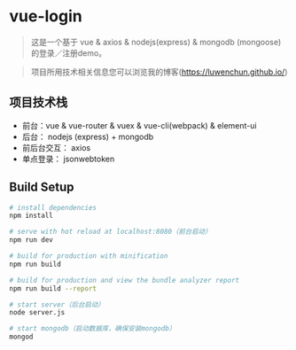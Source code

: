 # vue-login

>  这是一个基于 vue & axios & nodejs(express)  & mongodb (mongoose) 的登录／注册demo。

> 项目所用技术相关信息您可以浏览我的博客(https://luwenchun.github.io/)


## 项目技术栈

* 前台：vue & vue-router & vuex & vue-cli(webpack) & element-ui
* 后台： nodejs (express) + mongodb
* 前后台交互： axios
* 单点登录： jsonwebtoken

## Build Setup

``` bash
# install dependencies
npm install

# serve with hot reload at localhost:8080（前台启动）
npm run dev

# build for production with minification
npm run build

# build for production and view the bundle analyzer report
npm run build --report

# start server（后台启动）
node server.js

# start mongodb（启动数据库，确保安装mongodb）
mongod

```
